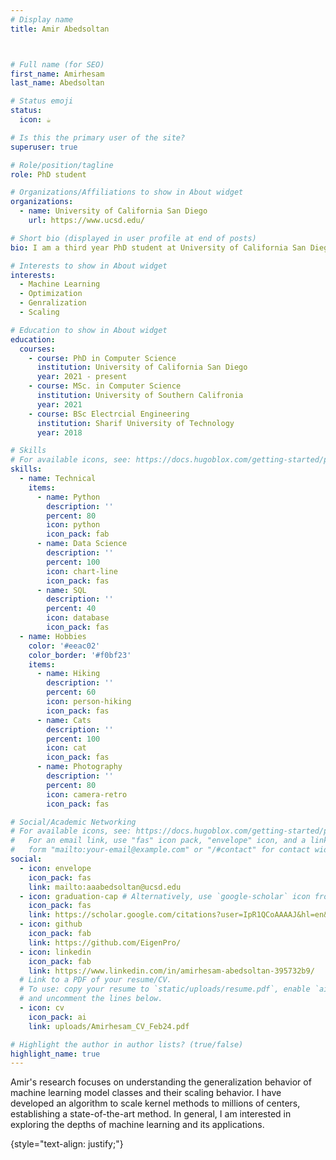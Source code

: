 ```yaml
---
# Display name
title: Amir Abedsoltan



# Full name (for SEO)
first_name: Amirhesam
last_name: Abedsoltan

# Status emoji
status:
  icon: ☕️

# Is this the primary user of the site?
superuser: true

# Role/position/tagline
role: PhD student

# Organizations/Affiliations to show in About widget
organizations:
  - name: University of California San Diego 
    url: https://www.ucsd.edu/

# Short bio (displayed in user profile at end of posts)
bio: I am a third year PhD student at University of California San Diego advised by [Misha Belkin](http://misha.belkin-wang.org/)

# Interests to show in About widget
interests:
  - Machine Learning
  - Optimization
  - Genralization
  - Scaling

# Education to show in About widget
education:
  courses:
    - course: PhD in Computer Science 
      institution: University of California San Diego
      year: 2021 - present
    - course: MSc. in Computer Science 
      institution: University of Southern Califronia
      year: 2021
    - course: BSc Electrcial Engineering 
      institution: Sharif University of Technology
      year: 2018

# Skills
# For available icons, see: https://docs.hugoblox.com/getting-started/page-builder/#icons
skills:
  - name: Technical
    items:
      - name: Python
        description: ''
        percent: 80
        icon: python
        icon_pack: fab
      - name: Data Science
        description: ''
        percent: 100
        icon: chart-line
        icon_pack: fas
      - name: SQL
        description: ''
        percent: 40
        icon: database
        icon_pack: fas
  - name: Hobbies
    color: '#eeac02'
    color_border: '#f0bf23'
    items:
      - name: Hiking
        description: ''
        percent: 60
        icon: person-hiking
        icon_pack: fas
      - name: Cats
        description: ''
        percent: 100
        icon: cat
        icon_pack: fas
      - name: Photography
        description: ''
        percent: 80
        icon: camera-retro
        icon_pack: fas

# Social/Academic Networking
# For available icons, see: https://docs.hugoblox.com/getting-started/page-builder/#icons
#   For an email link, use "fas" icon pack, "envelope" icon, and a link in the
#   form "mailto:your-email@example.com" or "/#contact" for contact widget.
social:
  - icon: envelope
    icon_pack: fas
    link: mailto:aaabedsoltan@ucsd.edu
  - icon: graduation-cap # Alternatively, use `google-scholar` icon from `ai` icon pack
    icon_pack: fas
    link: https://scholar.google.com/citations?user=IpR1QCoAAAAJ&hl=en&oi=ao
  - icon: github
    icon_pack: fab
    link: https://github.com/EigenPro/
  - icon: linkedin
    icon_pack: fab
    link: https://www.linkedin.com/in/amirhesam-abedsoltan-395732b9/
  # Link to a PDF of your resume/CV.
  # To use: copy your resume to `static/uploads/resume.pdf`, enable `ai` icons in `params.yaml`,
  # and uncomment the lines below.
  - icon: cv
    icon_pack: ai
    link: uploads/Amirhesam_CV_Feb24.pdf

# Highlight the author in author lists? (true/false)
highlight_name: true
---
```


Amir's research focuses on understanding the generalization behavior of machine learning model classes and their scaling behavior. I have developed an algorithm to scale kernel methods to millions of centers, establishing a state-of-the-art method. In general, I am interested in exploring the depths of machine learning and its applications.

{style="text-align: justify;"}
